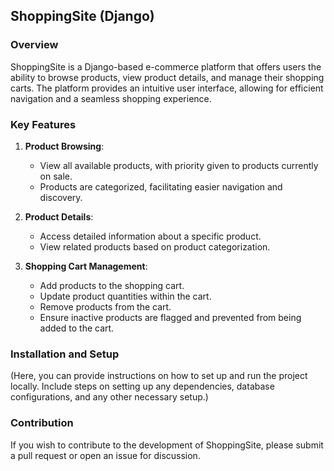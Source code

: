 ## ShoppingSite (Django)

### Overview

ShoppingSite is a Django-based e-commerce platform that offers users the ability to browse products, view product details, and manage their shopping carts. The platform provides an intuitive user interface, allowing for efficient navigation and a seamless shopping experience.

### Key Features

1. **Product Browsing**: 
    - View all available products, with priority given to products currently on sale.
    - Products are categorized, facilitating easier navigation and discovery.

2. **Product Details**:
    - Access detailed information about a specific product.
    - View related products based on product categorization.

3. **Shopping Cart Management**:
    - Add products to the shopping cart.
    - Update product quantities within the cart.
    - Remove products from the cart.
    - Ensure inactive products are flagged and prevented from being added to the cart.

### Installation and Setup

(Here, you can provide instructions on how to set up and run the project locally. Include steps on setting up any dependencies, database configurations, and any other necessary setup.)

### Contribution

If you wish to contribute to the development of ShoppingSite, please submit a pull request or open an issue for discussion.
